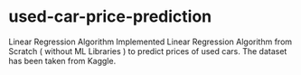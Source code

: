 # used-car-price-prediction
Linear Regression Algorithm
Implemented Linear Regression Algorithm from Scratch ( without ML Libraries ) to predict prices of used cars. The dataset has been taken from Kaggle.
